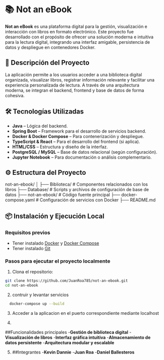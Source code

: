 
# 📚 Not an eBook

**Not an eBook** es una plataforma digital para la gestión, visualización e interacción con libros en formato electrónico. Este proyecto fue desarrollado con el propósito de ofrecer una solución moderna e intuitiva para la lectura digital, integrando una interfaz amigable, persistencia de datos y despliegue en contenedores Docker.

## 🚀 Descripción del Proyecto

La aplicación permite a los usuarios acceder a una biblioteca digital organizada, visualizar libros, registrar información relevante y facilitar una experiencia personalizada de lectura. A través de una arquitectura moderna, se integran el backend, frontend y base de datos de forma cohesiva.

## 🛠️ Tecnologías Utilizadas

- **Java** – Lógica del backend.
- **Spring Boot** – Framework para el desarrollo de servicios backend.
- **Docker & Docker Compose** – Para contenerización y despliegue.
- **TypeScript & React** – Para el desarrollo del frontend (si aplica).
- **HTML/CSS** – Estructura y diseño de la interfaz.
- **PostgreSQL / MySQL** – Base de datos relacional (según configuración).
- **Jupyter Notebook** – Para documentación o análisis complementario.

## ⚙️ Estructura del Proyecto

not-an-ebook/
│
├── Biblioteca/ # Componentes relacionados con los libros
├── Database/ # Scripts y archivos de configuración de base de datos
├── not-an-ebook/ # Código fuente principal
├── docker-compose.yaml # Configuración de servicios con Docker
├── README.md



## 📦 Instalación y Ejecución Local

### Requisitos previos

- Tener instalado [Docker](https://www.docker.com/) y [Docker Compose](https://docs.docker.com/compose/)
- Tener instalado [Git](https://git-scm.com/)

### Pasos para ejecutar el proyecto localmente

1. Clona el repositorio:

```bash
git clone https://github.com/JuanRoa785/not-an-ebook.git
cd not-an-ebook
```

2. contruir y levantar servicios
 ```bash
   docker-compose up --build
```

3. Acceder a la aplicacion en el puerto correspondiente mediante localhost

4. 
##Funcionalidades principales
-**Gestión de biblioteca digital**
-**Visualización de libros**
-**Interfaz gráfica intuitiva**
-**Almacenamiento de datos persistente**
-**Arquitectura modular y escalable**

5. ##Integrantes
   -**Kevin Dannie**
   -**Juan Roa**
   -**Daniel Ballesteros**



